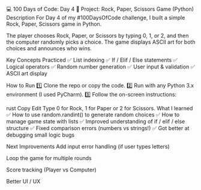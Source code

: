 💻 100 Days of Code: Day 4
🚀 Project: Rock, Paper, Scissors Game (Python)
Description
For Day 4 of my #100DaysOfCode challenge, I built a simple Rock, Paper, Scissors game in Python.

The player chooses Rock, Paper, or Scissors by typing 0, 1, or 2, and then the computer randomly picks a choice. The game displays ASCII art for both choices and announces who wins.

Key Concepts Practiced
✅ List indexing
✅ If / Elif / Else statements
✅ Logical operators
✅ Random number generation
✅ User input & validation
✅ ASCII art display

How to Run
1️⃣ Clone the repo or copy the code.
2️⃣ Run with any Python 3.x environment (I used PyCharm).
3️⃣ Follow the on-screen instructions:

rust
Copy
Edit
Type 0 for Rock, 1 for Paper or 2 for Scissors.
What I learned
✅ How to use random.randint() to generate random choices
✅ How to manage game state with lists
✅ Improved understanding of if / elif / else structure
✅ Fixed comparison errors (numbers vs strings!)
✅ Got better at debugging small logic bugs

Next Improvements
Add input error handling (if user types letters)

Loop the game for multiple rounds

Score tracking (Player vs Computer)

Better UI / UX